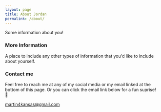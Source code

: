```yaml
---
layout: page
title: About Jordan
permalink: /about/
---
```


Some information about you!

### More Information

A place to include any other types of information that you'd like to include about yourself.

### Contact me

Feel free to reach me at any of my social media or my email linked at the bottom of this page. Or you can click the email link below for a fun suprise! 🤪

[martin4kansas@gmail.com](mailto:martin4kansas@gmail.com?subject=Helping%20the%20Nigerian%20Prince&body=Hi%20Jordan,%0d%0dI%20would%20like%20to%20help%20the%20Nigerian%20Prince%20you%20were%20talking%20about.%20%20Here%20is%20my%20routing%20and%20account%20number%20for%20upfront%20$2000%20payment:%20{{YourInformationHere}}.%0d%0dSincerely,%0d{{YourNameHere}})
